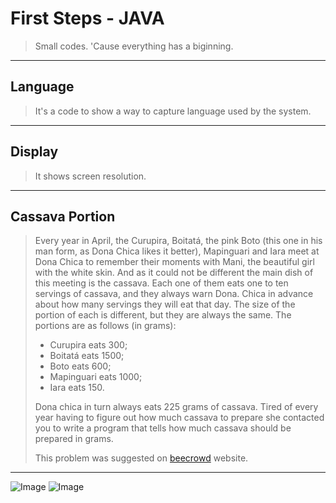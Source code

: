 # First Steps - JAVA

> Small codes. 'Cause everything has a biginning.
---

## Language 

> It's a code to show a way to capture language used by the system.
---

## Display

> It shows screen resolution.
---

## Cassava Portion

> Every year in April, the Curupira, Boitatá, the pink Boto (this one in his man form, as Dona Chica likes it better), 
> Mapinguari and Iara meet at Dona Chica to remember their moments with Mani, the beautiful girl with the white skin. 
> And as it could not be different the main dish of this meeting is the cassava. Each one of them eats one to ten 
> servings of cassava, and they always warn Dona. Chica in advance about how many servings they will eat that day. The 
> size of the portion of each is different, but they are always the same. The portions are as follows (in grams):
>
>* Curupira eats 300;
>* Boitatá eats 1500;
>* Boto eats 600;
>* Mapinguari eats 1000;
>* Iara eats 150.
>
> Dona chica in turn always eats 225 grams of cassava. Tired of every year having to figure out how much cassava to prepare she contacted you to write a program that tells how much cassava should be prepared in grams.
> 
> This problem was suggested on [beecrowd](https://www.beecrowd.com) website. 
> 
---
![Image](https://img.shields.io/badge/Java-ED8B00?style=for-the-badge&logo=java&logoColor=white) 
![Image](https://img.shields.io/badge/IntelliJ_IDEA-000000.svg?style=for-the-badge&logo=intellij-idea&logoColor=white)
